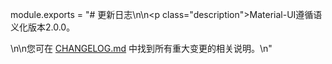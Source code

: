 module.exports = "# 更新日志\n\n<p class=\"description\">Material-UI遵循语义化版本2.0.0。</p>\n\n您可在 [CHANGELOG.md](https://github.com/Foso/material-ui/blob/master/CHANGELOG.md) 中找到所有重大变更的相关说明。\n"